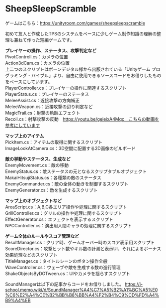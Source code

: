 # SheepSleepScramble

ゲームはこちら：https://unityroom.com/games/sheepsleepscramble

初めて友人と作成したTPSのシステムをベースに少しゲーム制作知識の理解の整理も兼ねて作った短編ゲームです。

**プレイヤーの操作、ステータス、攻撃判定など**  
PivotControll.cs：カメラの位置  
Action3dCam.cs：カメラの位置  
上二つのスクリプトはボーンデジタル様から出版されている「Unityゲーム プログラミング・バイブル」より、自由に使用できるソースコードをお借りしたものをベースにしています。  
PlayerController.cs：プレイヤーの操作に関連するスクリプト  
PlayerStatus.cs：プレイヤーのステータス  
MeleeAssist.cs：近接攻撃の方向補正  
MeleeWeapon.cs：近接攻撃の辺り判定など  
MagicTrail.cs：射撃の軌跡エフェクト  
Recoil.cs：射撃攻撃の反動　https://youtu.be/geieixA4Mqc　こちらの動画を参考にしています


**マップ上のアイテム**  
PickItem.cs：アイテムの取得に関するスクリプト  
ImageLookAtCamera.cs：3D空間に配置する2D画像のビルボード  


**敵の挙動やステータス、生成など**  
EnemyMovement.cs：敵の移動  
EnemyStatus.cs：敵ステータスの元となるスクリプタブルオブジェクト  
MakaiHitsujiStatus.cs：各種類の敵のステータス  
EnemyCommander.cs：敵の全体の動きを制御するスクリプト  
EnemyGenerator.cs：敵を生成するスクリプト  


**マップ上のオブジェクトなど**  
AreaScript.cs：A,B,C各エリア操作や処理に関するスクリプト  
GrillController.cs：グリルの操作や処理に関するスクリプト  
EffectGenerator.cs：エフェクトを表示するスクリプト  
NPCController.cs：演出用人間キャラの処理に関するスクリプト  


**ゲーム全体のルールやスコア管理など**  
ResultManager.cs：クリア時、ゲームオーバー時のスコア表示用スクリプト  
ScoreDirector.cs：攻撃ヒット数やキル数の計測と表示UI、それによるボーナス効果処理などのスクリプト  
TitleManager.cs：タイトルシーンのボタン操作全般  
WaveController.cs：ウェーブや敵を生成する数の進行管理  
ShakeObjectsByDOTween.cs：UIやカメラを揺らすスクリプト  

SoundManagerは以下の記事からコードをお借りしました。 https://i-school.memo.wiki/d/SoundManager%A4%C7%A5%B2%A1%BC%A5%E0%C6%E2%A4%CE%B2%BB%B8%BB%A4%F2%B4%C9%CD%FD%A4%B9%A4%EB
